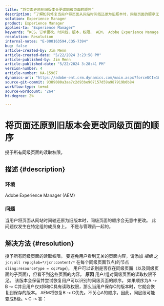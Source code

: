 ```yaml
---
title: “将页面还原到旧版本会更改同级页面的顺序”
description: “了解如何修复当用户将页面从网站时间线还原为旧版本时，同级页面的顺序无意更改的问题。”
solution: Experience Manager
product: Experience Manager
applies-to: "Experience Manager"
keywords: “KCS，订单更改，时间线，版本，权限， AEM， Adobe Experience Manager，同级页面，还原，故障排除”
resolution: Resolution
internal-notes: "E-000163594,CQ5-7394"
bug: false
article-created-by: Jim Menn
article-created-date: "5/22/2024 3:23:58 PM"
article-published-by: Jim Menn
article-published-date: "5/22/2024 3:28:41 PM"
version-number: 4
article-number: KA-15907
dynamics-url: "https://adobe-ent.crm.dynamics.com/main.aspx?forceUCI=1&pagetype=entityrecord&etn=knowledgearticle&id=ad7ff04c-4f18-ef11-9f8a-6045bd006268"
source-git-commit: 9389080a3aa7c2d93be907157d59a987919b0b84
workflow-type: tm+mt
source-wordcount: '264'
ht-degree: 2%

---
```


# 将页面还原到旧版本会更改同级页面的顺序


授予所有同级页面的读取权限。

## 描述 {#description}


### <b>环境</b>

Adobe Experience Manager (AEM)



### <b>问题</b>

当用户将页面从网站时间轴还原为旧版本时，同级页面的顺序会无意中更改。 此问题仅发生在特定组的成员身上。 不是与管理员一起的。


## 解决方法 {#resolution}


授予所有同级页面的读取权限。 要避免用户看到无关的页面内容，请添加 *拒绝* 之 `jcr;all rep:glob=*/jcr:content/*` 在每个同级页面节点(的节点 `sling:resourceType = cq:Page`)。 用户可以识别是否存在同级页面（以及同级页面的子页面），但看不到这些页面的内容。
<b>原因</b>
用户/组对同级页面的读取权限不足。 该版本会保留并尝试恢复用户可以识别的同级页面的顺序。 如果顺序为A -`>`  B -`>`  C并且用户仅对B和C具有读取权限，那么当用户保存C的版本时，它就会恢复到保存的版本。 AEM将恢复B -`>`  C优先，不关心A的顺序。因此，同层级可能变成B级。`>`  C -`>`  答：
